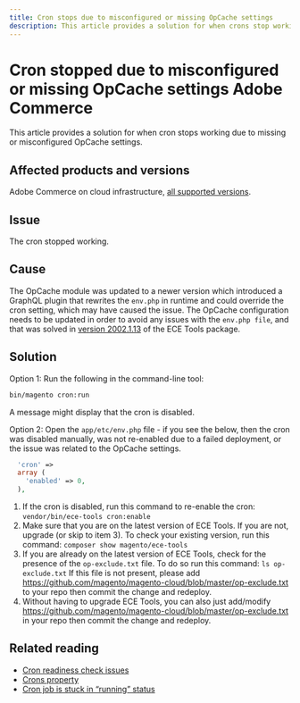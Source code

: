```yaml
---
title: Cron stops due to misconfigured or missing OpCache settings 
description: This article provides a solution for when crons stop working due to misconfigured or missing OpCache settings Adobe Commerce.
---
```


# Cron stopped due to misconfigured or missing OpCache settings Adobe Commerce

This article provides a solution for when cron stops working due to missing or misconfigured OpCache settings.

## Affected products and versions

Adobe Commerce on cloud infrastructure, [all supported versions](https://magento.com/sites/default/files/magento-software-lifecycle-policy.pdf).

## Issue

The cron stopped working.

## Cause

The OpCache module was updated to a newer version which introduced a GraphQL plugin that rewrites the `env.php` in runtime and could override the cron setting, which may have caused the issue. The OpCache configuration needs to be updated in order to avoid any issues with the `env.php file`, and that was solved in [version 2002.1.13](/docs/commerce-cloud-service/user-guide/release-notes/ece-tools-package.html?lang=en#v2002.1.13) of the ECE Tools package.

## Solution

Option 1: Run the following in the command-line tool:

```bash
bin/magento cron:run
```

A message might display that the cron is disabled.

Option 2: Open the `app/etc/env.php` file - if you see the below, then the cron was disabled manually, was not re-enabled due to a failed deployment, or the issue was related to the OpCache settings.

```php
  'cron' =>
  array (
    'enabled' => 0,
  ),
```

1. If the cron is disabled, run this command to re-enable the cron: `vendor/bin/ece-tools cron:enable`
1. Make sure that you are on the latest version of ECE Tools. If you are not, upgrade (or skip to item 3). To check your existing version, run this command:
`composer show magento/ece-tools`
1. If you are already on the latest version of ECE Tools, check for the presence of the `op-exclude.txt` file. To do so run this command:
`ls op-exclude.txt`
If this file is not present, please add https://github.com/magento/magento-cloud/blob/master/op-exclude.txt to your repo then commit the change and redeploy.
1. Without having to upgrade ECE Tools, you can also just add/modify https://github.com/magento/magento-cloud/blob/master/op-exclude.txt in your repo then commit the change and redeploy.

## Related reading

* [Cron readiness check issues](/docs/commerce-knowledge-base/kb/troubleshooting/miscellaneous/cron-readiness-check-issues.html?lang=en)
* [Crons property](/docs/commerce-cloud-service/user-guide/configure/app/properties/crons-property.html)
* [Cron job is stuck in “running” status](/docs/commerce-knowledge-base/kb/troubleshooting/miscellaneous/cron-job-is-stuck-in-running-status.html)
